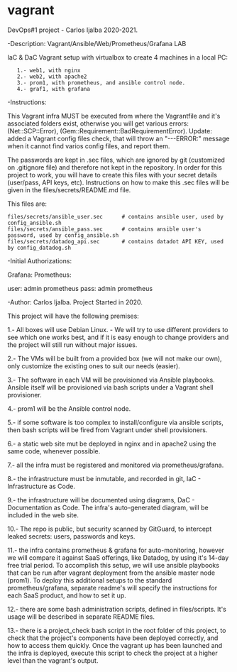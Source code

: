 # vagrant
DevOps#1 project - Carlos Ijalba 2020-2021.

-Description:  Vagrant/Ansible/Web/Prometheus/Grafana LAB

IaC & DaC Vagrant setup with virtualbox to create 4 machines in a local PC:

       1.- web1, with nginx
       2.- web2, with apache2
       3.- prom1, with prometheus, and ansible control node.
       4.- graf1, with grafana

-Instructions: 

  This Vagrant infra MUST be executed from where the Vagrantfile and it's associated folders exist,
  otherwise you will get various errors: (Net::SCP::Error), (Gem::Requirement::BadRequirementError). 
  Update: added a Vagrant config files check, that will throw 
  an "---ERROR:" message when it cannot find varios config files, and report them.

  The passwords are kept in .sec files, which are ignored by git (customized on .gitignore file) and therefore not kept in 
  the repository.
  In order for this project to work, you will have to create this files with your secret details (user/pass, API keys, etc). 
  Instructions on how to make this .sec files will be given in the files/secrets/README.md file.

  This files are:

  	files/secrets/ansible_user.sec		# contains ansible user, used by config_ansible.sh
	files/secrets/ansible_pass.sec		# contains ansible user's password, used by config_ansible.sh
	files/secrets/datadog_api.sec		# contains datadot API KEY, used by config_datadog.sh

-Initial Authorizations:

  Grafana:          Prometheus:

  user: admin       prometheus
  pass: admin       prometheus

-Author:  Carlos Ijalba. Project Started in 2020.


This project will have the following premises:

  1.- All boxes will use Debian Linux. - We will try to use different providers to see which one works best, and if it is easy enough to change providers and the project will still run without major issues.

  2.- The VMs will be built from a provided box (we will not make our own), only customize the existing ones to suit our needs (easier).

  3.- The software in each VM will be provisioned via Ansible playbooks. Ansible itself will be provisioned via bash scripts under a Vagrant shell provisioner.

  4.- prom1 will be the Ansible control node.

  5.- if some software is too complex to install/configure via ansible scripts, then bash scripts will be fired from Vagrant under shell provisioners.

  6.- a static web site mut be deployed in nginx and in apache2 using the same code, whenever possible.

  7.- all the infra must be registered and monitored via prometheus/grafana.

  8.- the infrastructure must be inmutable, and recorded in git, IaC - Infrastructure as Code.
  
  9.- the infrastructure will be documented using diagrams, DaC - Documentation as Code. The infra's auto-generated diagram, will be included in the web site.
  
  10.- The repo is public, but security scanned by GitGuard, to intercept leaked secrets: users, passwords and keys.
  
  11.- the infra contains prometheus & grafana for auto-monitoring, however we will compare it against SaaS offerings, like Datadog, by using it's 14-day free trial period.
       To accomplish this setup, we will use ansible playbooks that can be run after vagrant deployment from the ansible master node (prom1). To deploy this additional setups 
       to the standard prometheus/grafana, separate readme's will specify the instructions for each SaaS product, and how to set it up.
       
  12.- there are some bash administration scripts, defined in files/scripts. It's usage will be described in separate README files.

  13.- there is a project_check bash script in the root folder of this project, to check that the project's components have been deployed correctly, and how to access them quickly. Once the vagrant up has been launched and the infra is deployed, execute this script to check the project at a higher level than the vagrant's output.

#
